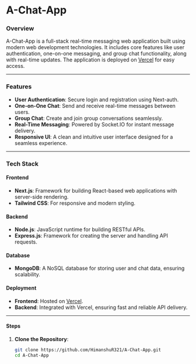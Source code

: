 # **A-Chat-App**

### **Overview**
A-Chat-App is a full-stack real-time messaging web application built using modern web development technologies. It includes core features like user authentication, one-on-one messaging, and group chat functionality, along with real-time updates. The application is deployed on [Vercel](https://a-chat-app.vercel.app/) for easy access.

---

### **Features**
- **User Authentication**: Secure login and registration using Next-auth.
- **One-on-One Chat**: Send and receive real-time messages between users.
- **Group Chat**: Create and join group conversations seamlessly.
- **Real-Time Messaging**: Powered by Socket.IO for instant message delivery.
- **Responsive UI**: A clean and intuitive user interface designed for a seamless experience.

---

### **Tech Stack**
#### **Frontend**
- **Next.js**: Framework for building React-based web applications with server-side rendering.
- **Tailwind CSS**: For responsive and modern styling.

#### **Backend**
- **Node.js**: JavaScript runtime for building RESTful APIs.
- **Express.js**: Framework for creating the server and handling API requests.

#### **Database**
- **MongoDB**: A NoSQL database for storing user and chat data, ensuring scalability.

#### **Deployment**
- **Frontend**: Hosted on [Vercel]([https://vercel.com/](https://a-chat-app.vercel.app/)).
- **Backend**: Integrated with Vercel, ensuring fast and reliable API delivery.

---

#### **Steps**
1. **Clone the Repository**:
   ```bash
   git clone https://github.com/HimanshuR321/A-Chat-App.git
   cd A-Chat-App
